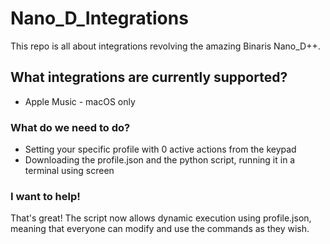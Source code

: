 # Nano_D_Integrations
This repo is all about integrations revolving the amazing Binaris Nano_D++.

## What integrations are currently supported?
- Apple Music - macOS only

### What do we need to do?
- Setting your specific profile with 0 active actions from the keypad
- Downloading the profile.json and the python script, running it in a terminal using screen


### I want to help!
That's great! The script now allows dynamic execution using profile.json, meaning that everyone can modify and use the commands as they wish.
